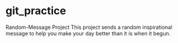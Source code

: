 # git_practice

Random-Message Project
This project sends a random inspirational message to help you make your day better than it is when it begun.

